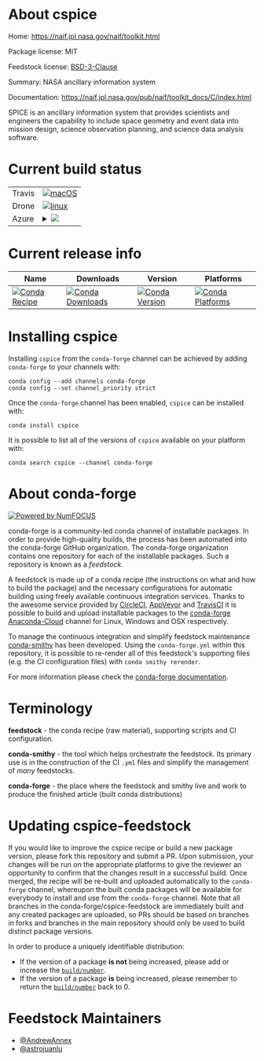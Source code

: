 About cspice
============

Home: https://naif.jpl.nasa.gov/naif/toolkit.html

Package license: MIT

Feedstock license: [BSD-3-Clause](https://github.com/conda-forge/cspice-feedstock/blob/master/LICENSE.txt)

Summary: NASA ancillary information system

Documentation: https://naif.jpl.nasa.gov/pub/naif/toolkit_docs/C/index.html

SPICE is an ancillary information system that provides scientists and
engineers the capability to include space geometry and event data into
mission design, science observation planning, and science data analysis
software.


Current build status
====================


<table><tr>
    <td>Travis</td>
    <td>
      <a href="https://travis-ci.com/conda-forge/cspice-feedstock">
        <img alt="macOS" src="https://img.shields.io/travis/com/conda-forge/cspice-feedstock/master.svg?label=macOS">
      </a>
    </td>
  </tr><tr>
    <td>Drone</td>
    <td>
      <a href="https://cloud.drone.io/conda-forge/cspice-feedstock">
        <img alt="linux" src="https://img.shields.io/drone/build/conda-forge/cspice-feedstock/master.svg?label=Linux">
      </a>
    </td>
  </tr>
    
  <tr>
    <td>Azure</td>
    <td>
      <details>
        <summary>
          <a href="https://dev.azure.com/conda-forge/feedstock-builds/_build/latest?definitionId=198&branchName=master">
            <img src="https://dev.azure.com/conda-forge/feedstock-builds/_apis/build/status/cspice-feedstock?branchName=master">
          </a>
        </summary>
        <table>
          <thead><tr><th>Variant</th><th>Status</th></tr></thead>
          <tbody><tr>
              <td>linux_64</td>
              <td>
                <a href="https://dev.azure.com/conda-forge/feedstock-builds/_build/latest?definitionId=198&branchName=master">
                  <img src="https://dev.azure.com/conda-forge/feedstock-builds/_apis/build/status/cspice-feedstock?branchName=master&jobName=linux&configuration=linux_64_" alt="variant">
                </a>
              </td>
            </tr><tr>
              <td>linux_aarch64</td>
              <td>
                <a href="https://dev.azure.com/conda-forge/feedstock-builds/_build/latest?definitionId=198&branchName=master">
                  <img src="https://dev.azure.com/conda-forge/feedstock-builds/_apis/build/status/cspice-feedstock?branchName=master&jobName=linux&configuration=linux_aarch64_" alt="variant">
                </a>
              </td>
            </tr><tr>
              <td>linux_ppc64le</td>
              <td>
                <a href="https://dev.azure.com/conda-forge/feedstock-builds/_build/latest?definitionId=198&branchName=master">
                  <img src="https://dev.azure.com/conda-forge/feedstock-builds/_apis/build/status/cspice-feedstock?branchName=master&jobName=linux&configuration=linux_ppc64le_" alt="variant">
                </a>
              </td>
            </tr><tr>
              <td>osx_64</td>
              <td>
                <a href="https://dev.azure.com/conda-forge/feedstock-builds/_build/latest?definitionId=198&branchName=master">
                  <img src="https://dev.azure.com/conda-forge/feedstock-builds/_apis/build/status/cspice-feedstock?branchName=master&jobName=osx&configuration=osx_64_" alt="variant">
                </a>
              </td>
            </tr><tr>
              <td>osx_arm64</td>
              <td>
                <a href="https://dev.azure.com/conda-forge/feedstock-builds/_build/latest?definitionId=198&branchName=master">
                  <img src="https://dev.azure.com/conda-forge/feedstock-builds/_apis/build/status/cspice-feedstock?branchName=master&jobName=osx&configuration=osx_arm64_" alt="variant">
                </a>
              </td>
            </tr><tr>
              <td>win_64</td>
              <td>
                <a href="https://dev.azure.com/conda-forge/feedstock-builds/_build/latest?definitionId=198&branchName=master">
                  <img src="https://dev.azure.com/conda-forge/feedstock-builds/_apis/build/status/cspice-feedstock?branchName=master&jobName=win&configuration=win_64_" alt="variant">
                </a>
              </td>
            </tr>
          </tbody>
        </table>
      </details>
    </td>
  </tr>
</table>

Current release info
====================

| Name | Downloads | Version | Platforms |
| --- | --- | --- | --- |
| [![Conda Recipe](https://img.shields.io/badge/recipe-cspice-green.svg)](https://anaconda.org/conda-forge/cspice) | [![Conda Downloads](https://img.shields.io/conda/dn/conda-forge/cspice.svg)](https://anaconda.org/conda-forge/cspice) | [![Conda Version](https://img.shields.io/conda/vn/conda-forge/cspice.svg)](https://anaconda.org/conda-forge/cspice) | [![Conda Platforms](https://img.shields.io/conda/pn/conda-forge/cspice.svg)](https://anaconda.org/conda-forge/cspice) |

Installing cspice
=================

Installing `cspice` from the `conda-forge` channel can be achieved by adding `conda-forge` to your channels with:

```
conda config --add channels conda-forge
conda config --set channel_priority strict
```

Once the `conda-forge` channel has been enabled, `cspice` can be installed with:

```
conda install cspice
```

It is possible to list all of the versions of `cspice` available on your platform with:

```
conda search cspice --channel conda-forge
```


About conda-forge
=================

[![Powered by NumFOCUS](https://img.shields.io/badge/powered%20by-NumFOCUS-orange.svg?style=flat&colorA=E1523D&colorB=007D8A)](http://numfocus.org)

conda-forge is a community-led conda channel of installable packages.
In order to provide high-quality builds, the process has been automated into the
conda-forge GitHub organization. The conda-forge organization contains one repository
for each of the installable packages. Such a repository is known as a *feedstock*.

A feedstock is made up of a conda recipe (the instructions on what and how to build
the package) and the necessary configurations for automatic building using freely
available continuous integration services. Thanks to the awesome service provided by
[CircleCI](https://circleci.com/), [AppVeyor](https://www.appveyor.com/)
and [TravisCI](https://travis-ci.com/) it is possible to build and upload installable
packages to the [conda-forge](https://anaconda.org/conda-forge)
[Anaconda-Cloud](https://anaconda.org/) channel for Linux, Windows and OSX respectively.

To manage the continuous integration and simplify feedstock maintenance
[conda-smithy](https://github.com/conda-forge/conda-smithy) has been developed.
Using the ``conda-forge.yml`` within this repository, it is possible to re-render all of
this feedstock's supporting files (e.g. the CI configuration files) with ``conda smithy rerender``.

For more information please check the [conda-forge documentation](https://conda-forge.org/docs/).

Terminology
===========

**feedstock** - the conda recipe (raw material), supporting scripts and CI configuration.

**conda-smithy** - the tool which helps orchestrate the feedstock.
                   Its primary use is in the construction of the CI ``.yml`` files
                   and simplify the management of *many* feedstocks.

**conda-forge** - the place where the feedstock and smithy live and work to
                  produce the finished article (built conda distributions)


Updating cspice-feedstock
=========================

If you would like to improve the cspice recipe or build a new
package version, please fork this repository and submit a PR. Upon submission,
your changes will be run on the appropriate platforms to give the reviewer an
opportunity to confirm that the changes result in a successful build. Once
merged, the recipe will be re-built and uploaded automatically to the
`conda-forge` channel, whereupon the built conda packages will be available for
everybody to install and use from the `conda-forge` channel.
Note that all branches in the conda-forge/cspice-feedstock are
immediately built and any created packages are uploaded, so PRs should be based
on branches in forks and branches in the main repository should only be used to
build distinct package versions.

In order to produce a uniquely identifiable distribution:
 * If the version of a package **is not** being increased, please add or increase
   the [``build/number``](https://docs.conda.io/projects/conda-build/en/latest/resources/define-metadata.html#build-number-and-string).
 * If the version of a package **is** being increased, please remember to return
   the [``build/number``](https://docs.conda.io/projects/conda-build/en/latest/resources/define-metadata.html#build-number-and-string)
   back to 0.

Feedstock Maintainers
=====================

* [@AndrewAnnex](https://github.com/AndrewAnnex/)
* [@astrojuanlu](https://github.com/astrojuanlu/)

